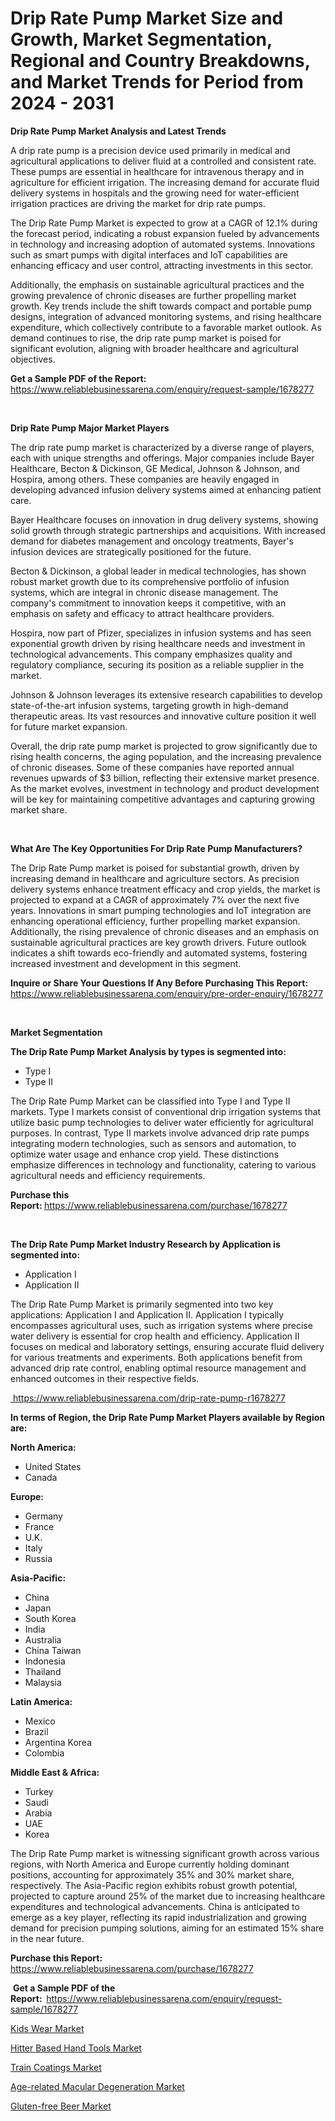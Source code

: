<p><h1>Drip Rate Pump Market Size and Growth, Market Segmentation, Regional and Country Breakdowns, and Market Trends for Period from 2024 -  2031</h1></p><p><strong>Drip Rate Pump Market Analysis and Latest Trends</strong></p>
<p><p>A drip rate pump is a precision device used primarily in medical and agricultural applications to deliver fluid at a controlled and consistent rate. These pumps are essential in healthcare for intravenous therapy and in agriculture for efficient irrigation. The increasing demand for accurate fluid delivery systems in hospitals and the growing need for water-efficient irrigation practices are driving the market for drip rate pumps.</p><p>The Drip Rate Pump Market is expected to grow at a CAGR of 12.1% during the forecast period, indicating a robust expansion fueled by advancements in technology and increasing adoption of automated systems. Innovations such as smart pumps with digital interfaces and IoT capabilities are enhancing efficacy and user control, attracting investments in this sector. </p><p>Additionally, the emphasis on sustainable agricultural practices and the growing prevalence of chronic diseases are further propelling market growth. Key trends include the shift towards compact and portable pump designs, integration of advanced monitoring systems, and rising healthcare expenditure, which collectively contribute to a favorable market outlook. As demand continues to rise, the drip rate pump market is poised for significant evolution, aligning with broader healthcare and agricultural objectives.</p></p>
<p><strong>Get a Sample PDF of the Report:&nbsp;</strong> <a href="https://www.reliablebusinessarena.com/enquiry/request-sample/1678277?utm_campaign=1292&utm_medium=2&utm_source=Github&utm_content=ia&utm_term=14102024&utm_id=drip-rate-pump">https://www.reliablebusinessarena.com/enquiry/request-sample/1678277</a></p>
<p>&nbsp;</p>
<p><strong>Drip Rate Pump Major Market Players</strong></p>
<p><p>The drip rate pump market is characterized by a diverse range of players, each with unique strengths and offerings. Major companies include Bayer Healthcare, Becton & Dickinson, GE Medical, Johnson & Johnson, and Hospira, among others. These companies are heavily engaged in developing advanced infusion delivery systems aimed at enhancing patient care.</p><p>Bayer Healthcare focuses on innovation in drug delivery systems, showing solid growth through strategic partnerships and acquisitions. With increased demand for diabetes management and oncology treatments, Bayer's infusion devices are strategically positioned for the future.</p><p>Becton & Dickinson, a global leader in medical technologies, has shown robust market growth due to its comprehensive portfolio of infusion systems, which are integral in chronic disease management. The company's commitment to innovation keeps it competitive, with an emphasis on safety and efficacy to attract healthcare providers.</p><p>Hospira, now part of Pfizer, specializes in infusion systems and has seen exponential growth driven by rising healthcare needs and investment in technological advancements. This company emphasizes quality and regulatory compliance, securing its position as a reliable supplier in the market.</p><p>Johnson & Johnson leverages its extensive research capabilities to develop state-of-the-art infusion systems, targeting growth in high-demand therapeutic areas. Its vast resources and innovative culture position it well for future market expansion.</p><p>Overall, the drip rate pump market is projected to grow significantly due to rising health concerns, the aging population, and the increasing prevalence of chronic diseases. Some of these companies have reported annual revenues upwards of $3 billion, reflecting their extensive market presence. As the market evolves, investment in technology and product development will be key for maintaining competitive advantages and capturing growing market share.</p></p>
<p>&nbsp;</p>
<p><strong>What Are The Key Opportunities For Drip Rate Pump Manufacturers?</strong></p>
<p><p>The Drip Rate Pump market is poised for substantial growth, driven by increasing demand in healthcare and agriculture sectors. As precision delivery systems enhance treatment efficacy and crop yields, the market is projected to expand at a CAGR of approximately 7% over the next five years. Innovations in smart pumping technologies and IoT integration are enhancing operational efficiency, further propelling market expansion. Additionally, the rising prevalence of chronic diseases and an emphasis on sustainable agricultural practices are key growth drivers. Future outlook indicates a shift towards eco-friendly and automated systems, fostering increased investment and development in this segment.</p></p>
<p><strong>Inquire or Share Your Questions If Any Before Purchasing This Report:</strong> <a href="https://www.reliablebusinessarena.com/enquiry/pre-order-enquiry/1678277?utm_campaign=1292&utm_medium=2&utm_source=Github&utm_content=ia&utm_term=14102024&utm_id=drip-rate-pump">https://www.reliablebusinessarena.com/enquiry/pre-order-enquiry/1678277</a></p>
<p>&nbsp;</p>
<p><strong>Market Segmentation</strong></p>
<p><strong>The Drip Rate Pump Market Analysis by types is segmented into:</strong></p>
<p><ul><li>Type I</li><li>Type II</li></ul></p>
<p><p>The Drip Rate Pump Market can be classified into Type I and Type II markets. Type I markets consist of conventional drip irrigation systems that utilize basic pump technologies to deliver water efficiently for agricultural purposes. In contrast, Type II markets involve advanced drip rate pumps integrating modern technologies, such as sensors and automation, to optimize water usage and enhance crop yield. These distinctions emphasize differences in technology and functionality, catering to various agricultural needs and efficiency requirements.</p></p>
<p><strong>Purchase this Report:&nbsp;</strong><a href="https://www.reliablebusinessarena.com/purchase/1678277?utm_campaign=1292&utm_medium=2&utm_source=Github&utm_content=ia&utm_term=14102024&utm_id=drip-rate-pump">https://www.reliablebusinessarena.com/purchase/1678277</a></p>
<p>&nbsp;</p>
<p><strong>The Drip Rate Pump Market Industry Research by Application is segmented into:</strong></p>
<p><ul><li>Application I</li><li>Application II</li></ul></p>
<p><p>The Drip Rate Pump Market is primarily segmented into two key applications: Application I and Application II. Application I typically encompasses agricultural uses, such as irrigation systems where precise water delivery is essential for crop health and efficiency. Application II focuses on medical and laboratory settings, ensuring accurate fluid delivery for various treatments and experiments. Both applications benefit from advanced drip rate control, enabling optimal resource management and enhanced outcomes in their respective fields.</p></p>
<p><a href="https://www.reliablebusinessarena.com/drip-rate-pump-r1678277?utm_campaign=1292&utm_medium=2&utm_source=Github&utm_content=ia&utm_term=14102024&utm_id=drip-rate-pump">&nbsp;https://www.reliablebusinessarena.com/drip-rate-pump-r1678277</a></p>
<p><strong>In terms of Region, the Drip Rate Pump Market Players available by Region are:</strong></p>
<p>
    <p> <strong> North America: </strong>
        <ul>
            <li>United States</li>
            <li>Canada</li>
        </ul>
        </p> 
    <p> <strong> Europe: </strong>
        <ul>
            <li>Germany</li>
            <li>France</li>
            <li>U.K.</li>
            <li>Italy</li>
            <li>Russia</li>
        </ul>
        </p> 
    <p> <strong> Asia-Pacific: </strong>
        <ul>
            <li>China</li>
            <li>Japan</li>
            <li>South Korea</li>
            <li>India</li>
            <li>Australia</li>
            <li>China Taiwan</li>
            <li>Indonesia</li>
            <li>Thailand</li>
            <li>Malaysia</li>
        </ul>
        </p> 
    <p> <strong> Latin America: </strong>
        <ul>
            <li>Mexico</li>
            <li>Brazil</li>
            <li>Argentina Korea</li>
            <li>Colombia</li>
        </ul>
        </p> 
    <p> <strong> Middle East & Africa: </strong>
        <ul>
            <li>Turkey</li>
            <li>Saudi</li>
            <li>Arabia</li>
            <li>UAE</li>
            <li>Korea</li>
        </ul>
    </p>
    </p>
<p><p>The Drip Rate Pump market is witnessing significant growth across various regions, with North America and Europe currently holding dominant positions, accounting for approximately 35% and 30% market share, respectively. The Asia-Pacific region exhibits robust growth potential, projected to capture around 25% of the market due to increasing healthcare expenditures and technological advancements. China is anticipated to emerge as a key player, reflecting its rapid industrialization and growing demand for precision pumping solutions, aiming for an estimated 15% share in the near future.</p></p>
<p><strong>Purchase this Report: </strong><a href="https://www.reliablebusinessarena.com/purchase/1678277?utm_campaign=1292&utm_medium=2&utm_source=Github&utm_content=ia&utm_term=14102024&utm_id=drip-rate-pump">https://www.reliablebusinessarena.com/purchase/1678277</a></p>
<p>&nbsp;<strong>Get a Sample PDF of the Report:&nbsp;&nbsp;</strong><a href="https://www.reliablebusinessarena.com/enquiry/request-sample/1678277?utm_campaign=1292&utm_medium=2&utm_source=Github&utm_content=ia&utm_term=14102024&utm_id=drip-rate-pump">https://www.reliablebusinessarena.com/enquiry/request-sample/1678277</a></p>
<p><strong></strong></p>
<p><p><a href="https://www.linkedin.com/pulse/kids-wear-market-trends-insights-type-application-analysis-vytuf?utm_campaign=1292&utm_medium=2&utm_source=Github&utm_content=ia&utm_term=14102024&utm_id=drip-rate-pump">Kids Wear Market</a></p><p><a href="https://www.linkedin.com/pulse/insights-hitter-based-hand-tools-market-share-competitive-landscape-nabae?utm_campaign=1292&utm_medium=2&utm_source=Github&utm_content=ia&utm_term=14102024&utm_id=drip-rate-pump">Hitter Based Hand Tools Market</a></p><p><a href="https://www.linkedin.com/pulse/booming-train-coatings-market-sector-analysis-growth-projections-udlqf?utm_campaign=1292&utm_medium=2&utm_source=Github&utm_content=ia&utm_term=14102024&utm_id=drip-rate-pump">Train Coatings Market</a></p><p><a href="https://github.com/CliffMedina6/Market-Research-Report-List-6/blob/main/age-related-macular-degeneration-market.md?utm_campaign=1292&utm_medium=2&utm_source=Github&utm_content=ia&utm_term=14102024&utm_id=drip-rate-pump">Age-related Macular Degeneration Market</a></p><p><a href="https://www.linkedin.com/pulse/global-gluten-free-beer-market-status-2024-2031-forecast-efete?utm_campaign=1292&utm_medium=2&utm_source=Github&utm_content=ia&utm_term=14102024&utm_id=drip-rate-pump">Gluten-free Beer Market</a></p></p>